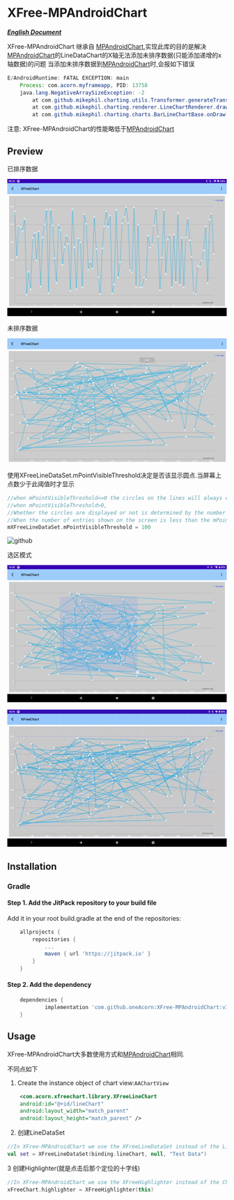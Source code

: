 # XFree-MPAndroidChart

[ ***English Document*** ](https://github.com/oneAcorn/XFree-MPAndroidChart/blob/master/README.md)

XFree-MPAndroidChart 继承自 [MPAndroidChart](https://github.com/PhilJay/MPAndroidChart),实现此库的目的是解决[MPAndroidChart](https://github.com/PhilJay/MPAndroidChart)的LineDataChart的X轴无法添加未排序数据(只能添加递增的x轴数据)的问题
当添加未排序数据到[MPAndroidChart](https://github.com/PhilJay/MPAndroidChart)时,会报如下错误

```java
E/AndroidRuntime: FATAL EXCEPTION: main
    Process: com.acorn.myframeapp, PID: 13758
    java.lang.NegativeArraySizeException: -2
        at com.github.mikephil.charting.utils.Transformer.generateTransformedValuesLine(Transformer.java:178)
        at com.github.mikephil.charting.renderer.LineChartRenderer.drawValues(LineChartRenderer.java:567)
        at com.github.mikephil.charting.charts.BarLineChartBase.onDraw(BarLineChartBase.java:297)
```

注意: XFree-MPAndroidChart的性能略低于[MPAndroidChart](https://github.com/PhilJay/MPAndroidChart)

## Preview

已排序数据

![github](https://github.com/oneAcorn/XFree-MPAndroidChart/blob/master/docs/sorted%20data.png)


未排序数据

![github](https://github.com/oneAcorn/XFree-MPAndroidChart/blob/master/docs/pic0.png)

使用XFreeLineDataSet.mPointVisibleThreshold决定是否该显示圆点.当屏幕上点数少于此阈值时才显示 

```kotlin
//when mPointVisibleThreshold<=0 the circles on the lines will always displayed.
//when mPointVisibleThreshold>0,
//Whether the circles are displayed or not is determined by the number of entries which simultaneously shown on the screen
//When the number of entries shown on the screen is less than the mPointVisibleThreshold, those circles will be displayed.
mXFreeLineDataSet.mPointVisibleThreshold = 100
```

![github](https://github.com/oneAcorn/XFree-MPAndroidChart/blob/master/docs/diplay_circles_by_screen.gif)

选区模式

![github](https://github.com/oneAcorn/XFree-MPAndroidChart/blob/master/docs/select%20area.png)

![github](https://github.com/oneAcorn/XFree-MPAndroidChart/blob/master/docs/select_area.gif)


## Installation


### Gradle


#### Step 1. Add the JitPack repository to your build file

Add it in your root build.gradle at the end of the repositories:

```groovy
	allprojects {
		repositories {
			...
			maven { url 'https://jitpack.io' }
		}
	}
```

#### Step 2. Add the dependency

```groovy
	dependencies {
	        implementation 'com.github.oneAcorn:XFree-MPAndroidChart:v1.0.10'
	}
```

## Usage

XFree-MPAndroidChart大多数使用方式和[MPAndroidChart](https://github.com/PhilJay/MPAndroidChart)相同.

不同点如下

1. Create the instance object of chart view:`AAChartView`
```xml
    <com.acorn.xfreechart.library.XFreeLineChart
    android:id="@+id/lineChart"
    android:layout_width="match_parent"
    android:layout_height="match_parent" />
  ```

2. 创建LineDataSet
```kotlin
//In XFree-MPAndroidChart we use the XFreeLineDataSet instead of the LineDataSet
val set = XFreeLineDataSet(binding.lineChart, null, "Test Data")
```

3 创建Highlighter(就是点击后那个定位的十字线)
```kotlin
//In XFree-MPAndroidChart we use the XFreeHighlighter instead of the ChartHighlighter
xFreeChart.highlighter = XFreeHighlighter(this)
```
